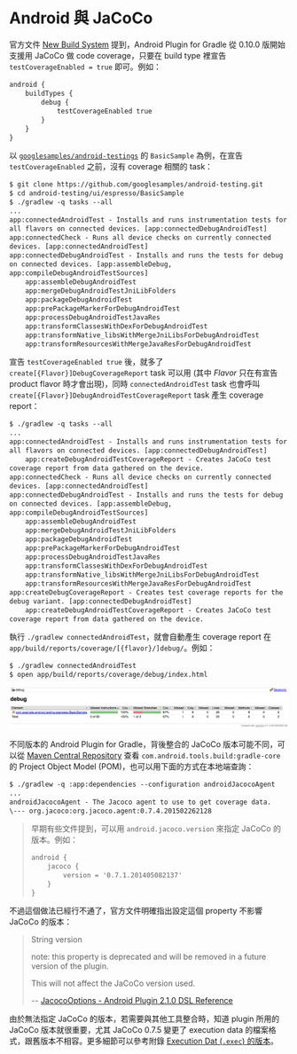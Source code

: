 # Android 與 JaCoCo

官方文件 [New Build System](http://tools.android.com/tech-docs/new-build-system) 提到，Android Plugin for Gradle 從 0.10.0 版開始支援用 JaCoCo 做 code coverage，只要在 build type 裡宣告 `testCoverageEnabled = true` 即可。例如：

```
android {
    buildTypes {
        debug {
            testCoverageEnabled true
        }
    }
}
```

以 [`googlesamples/android-testings`](https://github.com/googlesamples/android-testing/tree/master/ui/espresso) 的 `BasicSample` 為例，在宣告 `testCoverageEnabled` 之前，沒有 coverage 相關的 task：

```
$ git clone https://github.com/googlesamples/android-testing.git
$ cd android-testing/ui/espresso/BasicSample
$ ./gradlew -q tasks --all
...
app:connectedAndroidTest - Installs and runs instrumentation tests for all flavors on connected devices. [app:connectedDebugAndroidTest]
app:connectedCheck - Runs all device checks on currently connected devices. [app:connectedAndroidTest]
app:connectedDebugAndroidTest - Installs and runs the tests for debug on connected devices. [app:assembleDebug, app:compileDebugAndroidTestSources]
    app:assembleDebugAndroidTest
    app:mergeDebugAndroidTestJniLibFolders
    app:packageDebugAndroidTest
    app:prePackageMarkerForDebugAndroidTest
    app:processDebugAndroidTestJavaRes
    app:transformClassesWithDexForDebugAndroidTest
    app:transformNative_libsWithMergeJniLibsForDebugAndroidTest
    app:transformResourcesWithMergeJavaResForDebugAndroidTest
```

宣告 `testCoverageEnabled true` 後，就多了 `create[{Flavor}]DebugCoverageReport` task 可以用 (其中 _Flavor_ 只在有宣告 product flavor 時才會出現)，同時 `connectedAndroidTest` task 也會呼叫 `create[{Flavor}]DebugAndroidTestCoverageReport` task 產生 coverage report：

```
$ ./gradlew -q tasks --all
...
app:connectedAndroidTest - Installs and runs instrumentation tests for all flavors on connected devices. [app:connectedDebugAndroidTest]
    app:createDebugAndroidTestCoverageReport - Creates JaCoCo test coverage report from data gathered on the device.
app:connectedCheck - Runs all device checks on currently connected devices. [app:connectedAndroidTest]
app:connectedDebugAndroidTest - Installs and runs the tests for debug on connected devices. [app:assembleDebug, app:compileDebugAndroidTestSources]
    app:assembleDebugAndroidTest
    app:mergeDebugAndroidTestJniLibFolders
    app:packageDebugAndroidTest
    app:prePackageMarkerForDebugAndroidTest
    app:processDebugAndroidTestJavaRes
    app:transformClassesWithDexForDebugAndroidTest
    app:transformNative_libsWithMergeJniLibsForDebugAndroidTest
    app:transformResourcesWithMergeJavaResForDebugAndroidTest
app:createDebugCoverageReport - Creates test coverage reports for the debug variant. [app:connectedDebugAndroidTest]
    app:createDebugAndroidTestCoverageReport - Creates JaCoCo test coverage report from data gathered on the device.
```

執行 `./gradlew connectedAndroidTest`，就會自動產生 coverage report 在 `app/build/reports/coverage/[{flavor}/]debug/`。例如：

```
$ ./gradlew connectedAndroidTest
$ open app/build/reports/coverage/debug/index.html
```

![](../images/google-espress-sample-coverage.png)

不同版本的 Android Plugin for Gradle，背後整合的 JaCoCo 版本可能不同，可以從 [Maven Central Repository](http://search.maven.org/#search%7Cga%7C1%7Cg%3A%22com.android.tools.build%22%20AND%20a%3A%22gradle-core%22) 查看 `com.android.tools.build:gradle-core` 的 Project Object Model (POM)，也可以用下面的方式在本地端查詢：

```
$ ./gradlew -q :app:dependencies --configuration androidJacocoAgent
...
androidJacocoAgent - The Jacoco agent to use to get coverage data.
\--- org.jacoco:org.jacoco.agent:0.7.4.201502262128
```

> <i class="fa fa-fire fa-3x"></i>
> 早期有些文件提到，可以用 `android.jacoco.version` 來指定 JaCoCo 的版本。例如：
>
> ``` 
> android {
>     jacoco {
>         version = '0.7.1.201405082137'
>     }
> }
> ```

不過這個做法已經行不通了，官方文件明確指出設定這個 property 不影響 JaCoCo 的版本：

> String version
>
> note: this property is deprecated and will be removed in a future version of the plugin.
> 
> This will not affect the JaCoCo version used.
> 
> -- [JacocoOptions - Android Plugin 2.1.0 DSL Reference](http://google.github.io/android-gradle-dsl/current/com.android.build.gradle.internal.coverage.JacocoOptions.html)

由於無法指定 JaCoCo 的版本，若需要與其他工具整合時，知道 plugin 所用的 JaCoCo 版本就很重要，尤其 JaCoCo 0.7.5 變更了 execution data 的檔案格式，跟舊版本不相容。更多細節可以參考附錄 [Execution Dat (`.exec`) 的版本](../exec-file-versions.md)。

